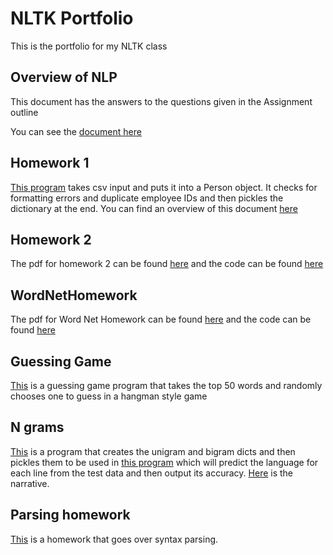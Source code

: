 # NLTK Portfolio
This is the portfolio for my NLTK class

## Overview of NLP

This document has the answers to the questions given in the Assignment outline

You can see the [document here](Overview_of_NLP.pdf)

## Homework 1

[This program](Homework1/Homework1_AVP180003.py) takes csv input and puts it into a Person object. It checks for formatting errors and duplicate employee IDs and then pickles the dictionary at the end. You can find an overview of this document [here](Homework1/Overview_of_Homework1.pdf)

## Homework 2
The pdf for homework 2 can be found [here](Homework2/Homework2_AVP180003.pdf) and the code can be found [here](Homework2/Homework2_AVP180003.ipynb)

## WordNetHomework
The pdf for Word Net Homework can be found [here](WordNet/AVP180003_WordNet.pdf) and the code can be found [here](WordNet/WordNetHomework.ipynb)

## Guessing Game
[This](Guessing_Game/guess.py) is a guessing game program that takes the top 50 words and randomly chooses one to guess in a hangman style game

## N grams
[This](NGram/ngram.py) is a program that creates the unigram and bigram dicts and then pickles them to be used in [this program](NGram/langprob.py) which will predict the language for each line from the test data and then output its accuracy. [Here](NGram/N-gramnarrative.pdf) is the narrative.

## Parsing homework
[This](AVP180003_homeworkparsing.pdf) is a homework that goes over syntax parsing.
